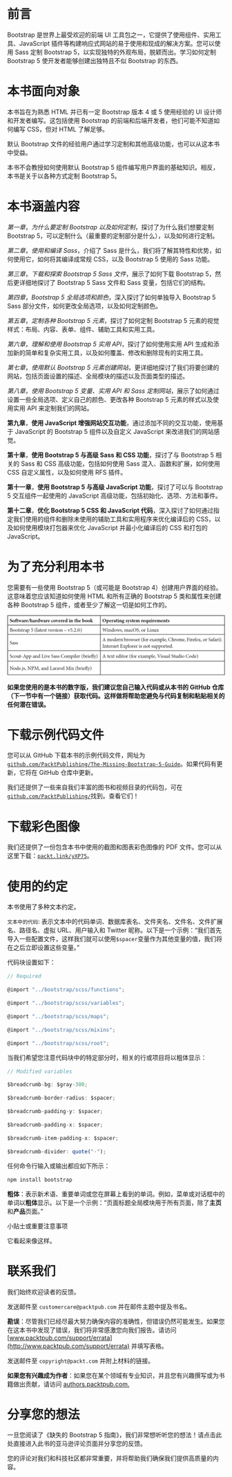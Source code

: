# 前言

Bootstrap 是世界上最受欢迎的前端 UI 工具包之一，它提供了使用组件、实用工具、JavaScript 插件等构建响应式网站的易于使用和现成的解决方案。您可以使用 Sass 定制 Bootstrap 5，以实现独特的外观布局，脱颖而出。学习如何定制 Bootstrap 5 使开发者能够创建出独特且不似 Bootstrap 的东西。

# 本书面向对象

本书旨在为熟悉 HTML 并已有一定 Bootstrap 版本 4 或 5 使用经验的 UI 设计师和开发者编写。这包括使用 Bootstrap 的前端和后端开发者，他们可能不知道如何编写 CSS，但对 HTML 了解足够。

默认 Bootstrap 文件的经验用户通过学习定制和其他高级功能，也可以从这本书中受益。

本书不会教授如何使用默认 Bootstrap 5 组件编写用户界面的基础知识。相反，本书是关于以各种方式定制 Bootstrap 5。

# 本书涵盖内容

*第一章*，*为什么要定制 Bootstrap 以及如何定制*，探讨了为什么我们想要定制 Bootstrap 5，可以定制什么（最重要的定制部分是什么），以及如何进行定制。

*第二章*，*使用和编译 Sass*，介绍了 Sass 是什么，我们将了解其特性和优势，如何使用它，如何将其编译成常规 CSS，以及 Bootstrap 5 使用的 Sass 功能。

*第三章*，*下载和探索 Bootstrap 5 Sass 文件*，展示了如何下载 Bootstrap 5，然后更详细地探讨了 Bootstrap 5 Sass 文件和 Sass 变量，包括它们的结构。

*第四章*，*Bootstrap 5 全局选项和颜色*，深入探讨了如何单独导入 Bootstrap 5 Sass 部分文件，如何更改全局选项，以及如何定制颜色。

*第五章*，*定制各种 Bootstrap 5 元素*，探讨了如何定制 Bootstrap 5 元素的视觉样式：布局、内容、表单、组件、辅助工具和实用工具。

*第六章*，*理解和使用 Bootstrap 5 实用 API*，探讨了如何使用实用 API 生成和添加新的简单和复杂实用工具，以及如何覆盖、修改和删除现有的实用工具。

*第七章*，*使用默认 Bootstrap 5 元素创建网站*，更详细地探讨了我们将要创建的网站，包括页面设置的描述、全局模块的描述以及页面类型的描述。

*第八章*，*使用 Bootstrap 5 变量、实用 API 和 Sass 定制网站*，展示了如何通过设置一些全局选项、定义自己的颜色、更改各种 Bootstrap 5 元素的样式以及使用实用 API 来定制我们的网站。

**第九章**，**使用 JavaScript 增强网站交互功能**，通过添加不同的交互功能，使用基于 JavaScript 的 Bootstrap 5 组件以及自定义 JavaScript 来改进我们的网站感觉。

**第十章**，**使用 Bootstrap 5 与高级 Sass 和 CSS 功能**，探讨了与 Bootstrap 5 相关的 Sass 和 CSS 高级功能，包括如何使用 Sass 混入、函数和扩展，如何使用 CSS 自定义属性，以及如何使用 RFS 插件。

**第十一章**，**使用 Bootstrap 5 与高级 JavaScript 功能**，探讨了可以与 Bootstrap 5 交互组件一起使用的 JavaScript 高级功能，包括初始化、选项、方法和事件。

**第十二章**，**优化 Bootstrap 5 CSS 和 JavaScript 代码**，深入探讨了如何通过指定我们使用的组件和删除未使用的辅助工具和实用程序来优化编译后的 CSS，以及如何使用模块打包器来优化 JavaScript 并最小化编译后的 CSS 和打包的 JavaScript。

# 为了充分利用本书

您需要有一些使用 Bootstrap 5（或可能是 Bootstrap 4）创建用户界面的经验。这意味着您应该知道如何使用 HTML 和所有正确的 Bootstrap 5 类和属性来创建各种 Bootstrap 5 组件，或者至少了解这一切是如何工作的。

![](img/B17143_Preface.jpg)

**如果您使用的是本书的数字版，我们建议您自己输入代码或从本书的 GitHub 仓库（下一节中有一个链接）获取代码。这样做将帮助您避免与代码复制和粘贴相关的任何潜在错误。**

# 下载示例代码文件

您可以从 GitHub 下载本书的示例代码文件，网址为[`github.com/PacktPublishing/The-Missing-Bootstrap-5-Guide`](https://github.com/PacktPublishing/The-Missing-Bootstrap-5-Guide)。如果代码有更新，它将在 GitHub 仓库中更新。

我们还提供了一些来自我们丰富的图书和视频目录的代码包，可在[`github.com/PacktPublishing/`](https://github.com/PacktPublishing/)找到。查看它们！

# 下载彩色图像

我们还提供了一份包含本书中使用的截图和图表彩色图像的 PDF 文件。您可以从这里下载：[`packt.link/yXP75`](https://packt.link/yXP75)。

# 使用的约定

本书使用了多种文本约定。

`文本中的代码`: 表示文本中的代码单词、数据库表名、文件夹名、文件名、文件扩展名、路径名、虚拟 URL、用户输入和 Twitter 昵称。以下是一个示例：“我们首先导入一些配置文件，这样我们就可以使用`$spacer`变量作为其他变量的值，我们将在之后立即设置这些变量。”

代码块设置如下：

```js
// Required
```

```js
@import "../bootstrap/scss/functions";
```

```js
@import "../bootstrap/scss/variables";
```

```js
@import "../bootstrap/scss/maps";
```

```js
@import "../bootstrap/scss/mixins";
```

```js
@import "../bootstrap/scss/root";
```

当我们希望您注意代码块中的特定部分时，相关的行或项目将以粗体显示：

```js
// Modified variables
```

```js
$breadcrumb-bg: $gray-300;
```

```js
$breadcrumb-border-radius: $spacer;
```

```js
$breadcrumb-padding-y: $spacer;
```

```js
$breadcrumb-padding-x: $spacer;
```

```js
$breadcrumb-item-padding-x: $spacer;
```

```js
$breadcrumb-divider: quote("·");
```

任何命令行输入或输出都应如下所示：

```js
npm install bootstrap
```

**粗体**：表示新术语、重要单词或您在屏幕上看到的单词。例如，菜单或对话框中的单词以**粗体**显示。以下是一个示例：“页面标题全局模块用于所有页面，除了**主页**和**产品**页面。”

小贴士或重要注意事项

它看起来像这样。

# 联系我们

我们始终欢迎读者的反馈。

发送邮件至 `customercare@packtpub.com` 并在邮件主题中提及书名。

**勘误**：尽管我们已经尽最大努力确保内容的准确性，但错误仍然可能发生。如果您在这本书中发现了错误，我们将非常感激您向我们报告。请访问 [www.packtpub.com/support/errata](http://www.packtpub.com/support/errata) 并填写表格。

发送邮件至 `copyright@packt.com` 并附上材料的链接。

**如果您有兴趣成为作者**：如果您在某个领域有专业知识，并且您有兴趣撰写或为书籍做出贡献，请访问 [authors.packtpub.com.](http://authors.packtpub.com.)

# 分享您的想法

一旦您阅读了《缺失的 Bootstrap 5 指南》，我们非常想听听您的想法！请点击此处直接进入此书的亚马逊评论页面并分享您的反馈。

您的评论对我们和科技社区都非常重要，并将帮助我们确保我们提供高质量的内容。
